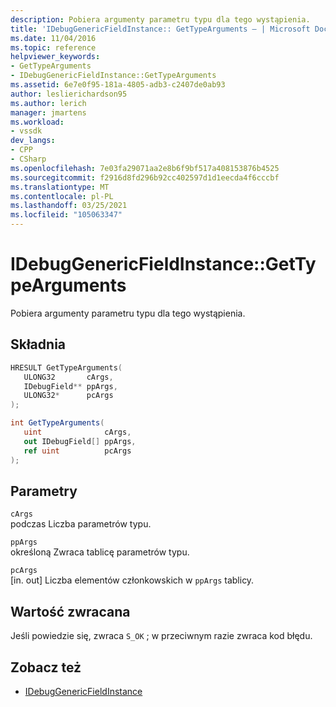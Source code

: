 ```yaml
---
description: Pobiera argumenty parametru typu dla tego wystąpienia.
title: 'IDebugGenericFieldInstance:: GetTypeArguments — | Microsoft Docs'
ms.date: 11/04/2016
ms.topic: reference
helpviewer_keywords:
- GetTypeArguments
- IDebugGenericFieldInstance::GetTypeArguments
ms.assetid: 6e7e0f95-181a-4805-adb3-c2407de0ab93
author: leslierichardson95
ms.author: lerich
manager: jmartens
ms.workload:
- vssdk
dev_langs:
- CPP
- CSharp
ms.openlocfilehash: 7e03fa29071aa2e8b6f9bf517a408153876b4525
ms.sourcegitcommit: f2916d8fd296b92cc402597d1d1eecda4f6cccbf
ms.translationtype: MT
ms.contentlocale: pl-PL
ms.lasthandoff: 03/25/2021
ms.locfileid: "105063347"
---
```

# <a name="idebuggenericfieldinstancegettypearguments"></a>IDebugGenericFieldInstance::GetTypeArguments
Pobiera argumenty parametru typu dla tego wystąpienia.

## <a name="syntax"></a>Składnia

```cpp
HRESULT GetTypeArguments(
   ULONG32       cArgs,
   IDebugField** ppArgs,
   ULONG32*      pcArgs
);
```

```csharp
int GetTypeArguments(
   uint              cArgs,
   out IDebugField[] ppArgs,
   ref uint          pcArgs
);
```

## <a name="parameters"></a>Parametry
`cArgs`\
podczas Liczba parametrów typu.

`ppArgs`\
określoną Zwraca tablicę parametrów typu.

`pcArgs`\
[in. out] Liczba elementów członkowskich w `ppArgs` tablicy.

## <a name="return-value"></a>Wartość zwracana
 Jeśli powiedzie się, zwraca `S_OK` ; w przeciwnym razie zwraca kod błędu.

## <a name="see-also"></a>Zobacz też
- [IDebugGenericFieldInstance](../../../extensibility/debugger/reference/idebuggenericfieldinstance.md)
